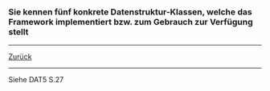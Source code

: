 ### Sie kennen fünf konkrete Datenstruktur-Klassen, welche das Framework implementiert bzw. zum Gebrauch zur Verfügung stellt

---

[Zurück](700datenstrukturen.md)

---
Siehe DAT5 S.27
